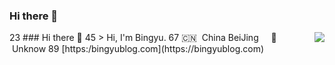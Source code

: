 ### Hi there 👋

<!--
**lengyue1024/lengyue1024** is a ✨ _special_ ✨ repository because its `README.md` (this file) appears on your GitHub profile.

Here are some ideas to get you started:

- 🔭 I’m currently working on ...
- 🌱 I’m currently learning ...
- 👯 I’m looking to collaborate on ...
- 🤔 I’m looking for help with ...
- 💬 Ask me about ...
- 📫 How to reach me: ...
- 😄 Pronouns: ...
- ⚡ Fun fact: ...
-->
<img align="right" src="https://github-readme-stats.vercel.app/api?username=lengyue1024&show_icons=true&hide_title=true">
2
​
3
### Hi there 👋
4
​
5
> Hi, I'm Bingyu.
6
​
7
🇨🇳 &nbsp;China BeiJing  &nbsp;&nbsp;&nbsp; 🌱 &nbsp;Unknow
8
​
9
[https:/bingyublog.com](https://bingyublog.com)
